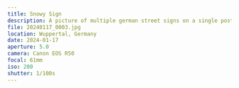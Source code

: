 ```yaml
---
title: Snowy Sign
description: A picture of multiple german street signs on a single post
file: 20240117_0003.jpg
location: Wuppertal, Germany
date: 2024-01-17
aperture: 5.0
camera: Canon EOS R50
focal: 61mm
iso: 200
shutter: 1/100s
---
```

